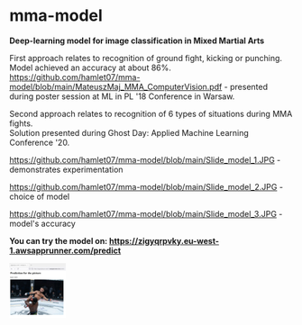 # mma-model
<b>Deep-learning model for image classification in Mixed Martial Arts</b>

First approach relates to recognition of ground fight, kicking or punching. Model achieved an accuracy at about 86%.<br>
https://github.com/hamlet07/mma-model/blob/main/MateuszMaj_MMA_ComputerVision.pdf - presented during poster session at ML in PL '18 Conference in Warsaw.

Second approach relates to recognition of 6 types of situations during MMA fights.<br>Solution presented during Ghost Day: Applied Machine Learning Conference '20.

https://github.com/hamlet07/mma-model/blob/main/Slide_model_1.JPG - demonstrates experimentation

https://github.com/hamlet07/mma-model/blob/main/Slide_model_2.JPG - choice of model

https://github.com/hamlet07/mma-model/blob/main/Slide_model_3.JPG - model's accuracy

<b>You can try the model on: https://zigyqrpvky.eu-west-1.awsapprunner.com/predict</b>

<img
  src="https://github.com/hamlet07/mma-model/blob/main/Screenshot.png"
  style="display: inline-block; margin: 0 auto; max-width: 100px">
